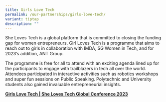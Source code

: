 ```yaml
---
title: Girls Love Tech
permalink: /our-partnerships/girls-love-tech/
variant: tiptap
description: ""
---
```

<p>She Loves Tech is a global platform that is committed to closing the funding
gap for women entrepreneurs. Girl Loves Tech is a programme that aims to
reach out to girls in collaboration with IMDA, SG Women in Tech, and for
2023’s addition, ANT Group.</p>
<p>The programme is free for all to attend with an exciting agenda lined
up for the participants to engage with trailblazers in tech all over the
world. Attendees participated in interactive activities such as robotics
workshops and super fun sessions on Public Speaking. Polytechnic and University
students also gained invaluable entrepreneurial insights.</p>
<p><strong><a href="https://www.imda.gov.sg/resources/press-releases-factsheets-and-speeches/press-releases/2022/singapore-women-in-tech-signs-mou-with-five-polytechnics-to-develop-and-nurture-girls-in-tech" rel="noopener noreferrer nofollow" target="_blank">Girls Love Tech | She Loves Tech Global Conference 2023</a></strong>
</p>